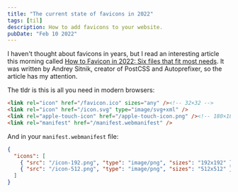 ```yaml
---
title: "The current state of favicons in 2022"
tags: [til]
description: How to add favicons to your website.
pubDate: "Feb 10 2022"
---
```


I haven't thought about favicons in years, but I read an interesting article this morning called [How to Favicon in 2022:
Six files that fit most needs](https://evilmartians.com/chronicles/how-to-favicon-in-2021-six-files-that-fit-most-needs). It was written by Andrey Sitnik, creator of PostCSS and Autoprefixer, so the article has my attention.

The tldr is this is all you need in modern browsers:

```html
<link rel="icon" href="/favicon.ico" sizes="any" /><!-- 32×32 -->
<link rel="icon" href="/icon.svg" type="image/svg+xml" />
<link rel="apple-touch-icon" href="/apple-touch-icon.png" /><!-- 180×180 -->
<link rel="manifest" href="/manifest.webmanifest" />
```

And in your `manifest.webmanifest` file:

```json
{
  "icons": [
    { "src": "/icon-192.png", "type": "image/png", "sizes": "192x192" },
    { "src": "/icon-512.png", "type": "image/png", "sizes": "512x512" }
  ]
}
```
